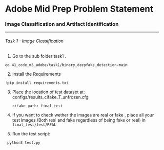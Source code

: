 # **Adobe Mid Prep Problem Statement**

### Image Classification and Artifact Identification

---

###### Task 1 - Image Classification

1. Go to the sub folder task1 .

```
cd 41_code_m3_adobe/task1/binary_deepfake_detection-main
```

2. Install the Requirements

```
!pip install requirements.txt
```

3. Place the location of test dataset at:
   configs/results_cifake_T_unfrozen.cfg

   `cifake_path: final_test`
4. If you want to check wether the images are real or fake , place all your test images (Both real and fake regardless of being fake or real) in `final_test/test/REAL`
5. Run the test script:

```
 python3 test.py 
```
